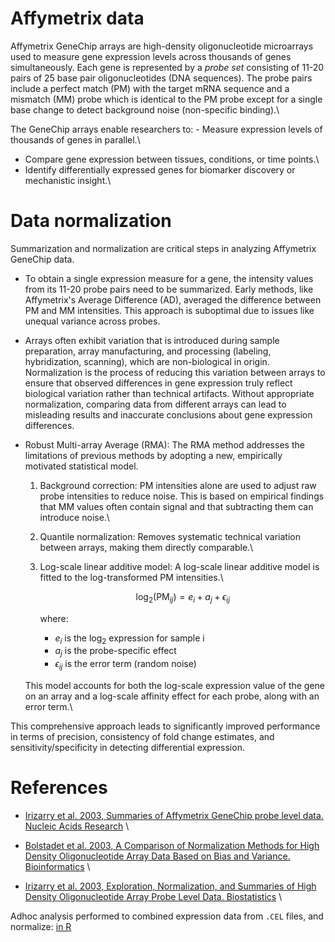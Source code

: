 # Affymetrix data

Affymetrix GeneChip arrays are high-density oligonucleotide microarrays used to measure gene expression levels across thousands of genes simultaneously. Each gene is represented by a *probe set* consisting of 11-20 pairs of 25 base pair oligonucleotides (DNA sequences). The probe pairs include a perfect match (PM) with the target mRNA sequence and a mismatch (MM) probe which is identical to the PM probe except for a single base change to detect background noise (non-specific binding).\

The GeneChip arrays enable researchers to: - Measure expression levels of thousands of genes in parallel.\
- Compare gene expression between tissues, conditions, or time points.\
- Identify differentially expressed genes for biomarker discovery or mechanistic insight.\

# Data normalization

Summarization and normalization are critical steps in analyzing Affymetrix GeneChip data.

- To obtain a single expression measure for a gene, the intensity values from its 11-20 probe pairs need to be summarized. Early methods, like Affymetrix's Average Difference (AD), averaged the difference between PM and MM intensities. This approach is suboptimal due to issues like unequal variance across probes.

- Arrays often exhibit variation that is introduced during sample preparation, array manufacturing, and processing (labeling, hybridization, scanning), which are non-biological in origin. Normalization is the process of reducing this variation between arrays to ensure that observed differences in gene expression truly reflect biological variation rather than technical artifacts. Without appropriate normalization, comparing data from different arrays can lead to misleading results and inaccurate conclusions about gene expression differences.

- Robust Multi-array Average (RMA): The RMA method addresses the limitations of previous methods by adopting a new, empirically motivated statistical model.

    1.  Background correction: PM intensities alone are used to adjust raw probe intensities to reduce noise. This is based on empirical findings that MM values often contain signal and that subtracting them can introduce noise.\

    2.  Quantile normalization: Removes systematic technical variation between arrays, making them directly comparable.\

    3.  Log-scale linear additive model: A log-scale linear additive model is fitted to the log-transformed PM intensities.\

        $$
           \log_2(\text{PM}_{ij}) = e_i + a_j + \epsilon_{ij}
           $$

        where:

        -   $e_i$ is the log$_2$ expression for sample i
        -   $a_j$ is the probe-specific effect
        -   $\epsilon_{ij}$ is the error term (random noise)

    This model accounts for both the log-scale expression value of the gene on an array and a log-scale affinity effect for each probe, along with an error term.\

This comprehensive approach leads to significantly improved performance in terms of precision, consistency of fold change estimates, and sensitivity/specificity in detecting differential expression.

# References

- [Irizarry et al. 2003, Summaries of Affymetrix GeneChip probe level data. Nucleic Acids Research](https://doi.org/10.1093/nar/gng015) \

- [Bolstadet et al. 2003, A Comparison of Normalization Methods for High Density Oligonucleotide Array Data Based on Bias and Variance. Bioinformatics](https://doi.org/10.1093/bioinformatics/19.2.185) \

- [Irizarry et al. 2003, Exploration, Normalization, and Summaries of High Density Oligonucleotide Array Probe Level Data. Biostatistics](https://doi.org/10.1093/biostatistics/4.2.249) \

Adhoc analysis performed to combined expression data from `.CEL` files, and normalize: [in R](https://github.com/CoarfaBCM/Rupa_projects/blob/main/AdHoc_requests/01072025_Fuqua_Affymetrix_Human/01072025_Fuqua_Affymetrix_Human.md)

